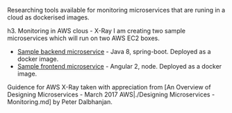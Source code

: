 Researching tools available for monitoring microservices that are runing in a cloud as dockerised images.  


h3. Monitoring in AWS clous - X-Ray
I am creating two sample microservices which will run on two AWS EC2 boxes. 
* [Sample backend microservice](./sample-backend-microservice) - Java 8, spring-boot. Deployed as a docker image.
* [Sample frontend microservice](./sample-backend-microservice) - Angular 2, node. Deployed as a docker image.

Guidence for AWS X-Ray taken with appreciation from [An Overview of Designing Microservices - March 2017 AWS|./Designing Microservices - Monitoring.md] by Peter Dalbhanjan.